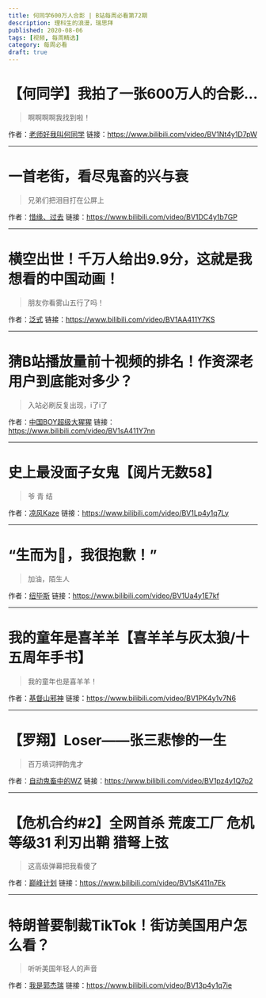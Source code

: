 ```yaml
---
title: 何同学600万人合影 | B站每周必看第72期
description: 理科生的浪漫，瑞思拜
published: 2020-08-06
tags: [视频, 每周精选]
category: 每周必看
draft: true
---
```


# 【何同学】我拍了一张600万人的合影...
> 啊啊啊啊我找到啦！

作者：[老师好我叫何同学](https://space.bilibili.com/163637592)
链接：https://www.bilibili.com/video/BV1Nt4y1D7pW

---

# 一首老街，看尽鬼畜的兴与衰
> 兄弟们把泪目打在公屏上

作者：[惜缘、过去](https://space.bilibili.com/159122)
链接：https://www.bilibili.com/video/BV1DC4y1b7GP

---

# 横空出世！千万人给出9.9分，这就是我想看的中国动画！
> 朋友你看雾山五行了吗！

作者：[泛式](https://space.bilibili.com/63231)
链接：https://www.bilibili.com/video/BV1AA411Y7KS

---

# 猜B站播放量前十视频的排名！作资深老用户到底能对多少？
> 入站必刷反复出现，i了i了

作者：[中国BOY超级大猩猩](https://space.bilibili.com/562197)
链接：https://www.bilibili.com/video/BV1sA411Y7nn

---

# 史上最没面子女鬼【阅片无数58】
> 爷 青 结

作者：[凉风Kaze](https://space.bilibili.com/14110780)
链接：https://www.bilibili.com/video/BV1Lp4y1q7Ly

---

# “生而为👴，我很抱歉！”
> 加油，陌生人

作者：[纽毕斯](https://space.bilibili.com/89338806)
链接：https://www.bilibili.com/video/BV1Ua4y1E7kf

---

# 我的童年是喜羊羊【喜羊羊与灰太狼/十五周年手书】
> 我的童年也是喜羊羊！

作者：[基督山邪神](https://space.bilibili.com/29658682)
链接：https://www.bilibili.com/video/BV1PK4y1v7N6

---

# 【罗翔】Loser——张三悲惨的一生
> 百万填词押韵鬼才

作者：[自动鬼畜中的WZ](https://space.bilibili.com/16054375)
链接：https://www.bilibili.com/video/BV1pz4y1Q7p2

---

# 【危机合约#2】全网首杀 荒废工厂 危机等级31 利刃出鞘 猎弩上弦
> 这高级弹幕把我看傻了

作者：[巅峰计划](https://space.bilibili.com/60400874)
链接：https://www.bilibili.com/video/BV1sK411n7Ek

---

# 特朗普要制裁TikTok！街访美国用户怎么看？
> 听听美国年轻人的声音

作者：[我是郭杰瑞](https://space.bilibili.com/176037767)
链接：https://www.bilibili.com/video/BV13p4y1q7ie

